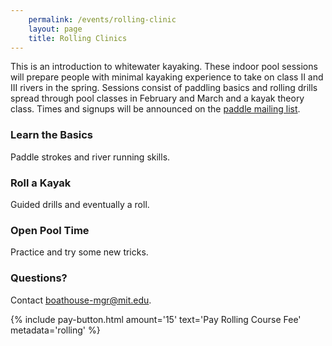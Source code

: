 ```yaml
---
    permalink: /events/rolling-clinic
    layout: page
    title: Rolling Clinics
---
```


This is an introduction to whitewater kayaking. These indoor pool sessions will prepare people with minimal kayaking experience to take on class II and III rivers in the spring. Sessions consist of paddling basics and rolling drills spread through pool classes in February and March and a kayak theory class. Times and signups will be announced on the [paddle mailing list](http://mailman.mit.edu/mailman/listinfo/paddle).

### Learn the Basics

Paddle strokes and river running skills.

### Roll a Kayak

Guided drills and eventually a roll.

### Open Pool Time

Practice and try some new tricks.

### Questions?

Contact [boathouse-mgr@mit.edu](mailto:boathouse-mgr@mit.edu).

{% include pay-button.html amount='15' text='Pay Rolling Course Fee' metadata='rolling' %}
